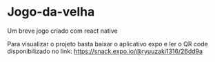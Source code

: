# Jogo-da-velha
Um breve jogo criado com react native

Para visualizar o projeto basta baixar o aplicativo  expo e ler o QR code disponibilizado no link: https://snack.expo.io/@ryuuzaki1316/26dd9a

